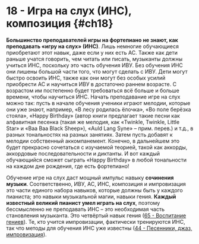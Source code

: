# 18 - Игра на слух (ИНС), композиция {#ch18}

**Большинство преподавателей игры на фортепиано не знают, как преподавать «игру на слух» (ИНС)**. Лишь немногие обучающиеся приобретают этот навык, даже если у них есть АС. Также как дети раньше учатся говорить, чем читать или писать, музыканты должны учиться ИНС, поскольку это часть обучения ИВУ. Без обучения ИНС они лишены большой части того, что могут сделать с ИВУ. Дети могут быстро освоить ИНС, также как они могут без особых усилий приобрести АС и научиться ИВУ в достаточно раннем возрасте. С возрастом им постепенно будет требоваться всё больше и больше времени, чтобы научиться ИНС. Начать преподавание игре на слух можно так: пусть в начале обучения ученики играют мелодии, которые они уже знают, например, «В лесу родилась ёлочка», «Во поле берёзка стояла», «Happy Birthday» (автор книги предлагает такие песни как алфавитная песенка (такая же мелодия, как «Twinkle, Twinkle, Little Star» и «Baa Baa Black Sheep»), «Auld Lang Syne» – прим. перев.) и т.д., в разных тональностях на разных занятиях. Затем пусть добавят к мелодии собственный аккомпанемент. Конечно, в дальнейшем это будет прекрасно сочетаться с изучаемой теорией, такой как аккорды, аккордовые последовательности и диктанты. И вот каждый обучающийся сможет сыграть «Happy Birthday» в любой тональности на каждом дне рождения, где есть фортепиано!

Обучение игре на слух даст мощный импульс навыку **сочинения музыки**. Соответственно, ИВУ, АС, ИНС, композиция и импровизация это части единого набора навыков, которые должны быть у каждого пианиста; это навыки музыкальной магии, навыки гения. **Каждый известный великий пианист умел играть на слух**, поэтому бессмысленно не преподавать ИНС – это необходимая часть становления музыканта. Это четвёртый навык гения ([65 - Воспитание гениев](#ch65)). Те, кто учится импровизации, фактически тренируются ИНС, так что методы для обучения ИНС уже известны ([44 - Песенники, джаз, импровизация](#ch44)).
